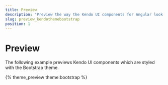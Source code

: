 ```yaml
---
title: Preview
description: "Preview the way the Kendo UI components for Angular look like when styled with the Kendo UI Bootstrap theme for Angular."
slug: preview_kendothemebootstrap
position: 1
---
```


# Preview

The following example previews Kendo UI components which are styled with the Bootstrap theme.

{% theme_preview theme:bootstrap %}
<script async src="{% asset_path theme-preview.js %}"></script>
